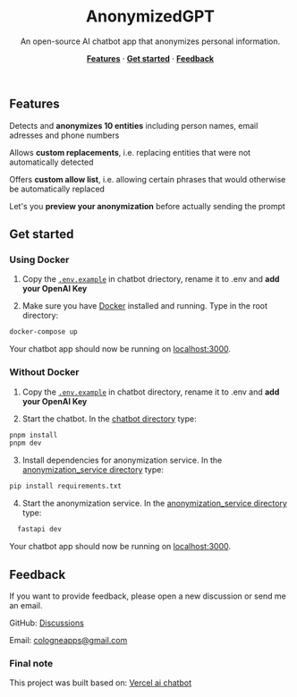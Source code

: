 <h1 align="center">AnonymizedGPT</h1>
<p align="center">
  An open-source AI chatbot app that anonymizes personal information.
</p>

<p align="center">
  <a href="#features"><strong>Features</strong></a> ·
  <a href="#get-started"><strong>Get started</strong></a> ·
  <a href="#feedback"><strong>Feedback</strong></a>
</p>
<br/>

## Features

Detects and <strong>anonymizes 10 entities</strong> including person names, email adresses and phone numbers

Allows <strong>custom replacements</strong>, i.e. replacing entities that were not automatically detected

Offers <strong>custom allow list</strong>, i.e. allowing certain phrases that would otherwise be automatically replaced

Let's you <strong>preview your anonymization</strong> before actually sending the prompt

## Get started

### Using Docker

1. Copy the [`.env.example`](./chatbot/.env.example) in chatbot driectory, rename it to .env and **add your OpenAI Key**

2. Make sure you have [Docker](https://www.docker.com/products/docker-desktop/) installed and running. Type in the root directory:

```bash
docker-compose up
```

Your chatbot app should now be running on [localhost:3000](http://localhost:3000/).

### Without Docker

1. Copy the [`.env.example`](./chatbot/.env.example) in chatbot directory, rename it to .env and **add your OpenAI Key**

2. Start the chatbot. In the [chatbot directory](./chatbot/) type:

```bash
pnpm install
pnpm dev
```

3. Install dependencies for anonymization service. In the [anonymization_service directory](./anonymization_service) type:

```bash
pip install requirements.txt
```

4. Start the anonymization service. In the [anonymization_service directory](./anonymization_service) type:

```bash 
  fastapi dev
```

Your chatbot app should now be running on [localhost:3000](http://localhost:3000/).

## Feedback

If you want to provide feedback, please open a new discussion or send me an email. 

GitHub: <a href="https://github.com/FreddyHaas/anonymizedGPT/discussions">Discussions</a>

Email: cologneapps@gmail.com

### Final note 

This project was built based on: [Vercel ai chatbot](https://github.com/vercel/ai-chatbot)

